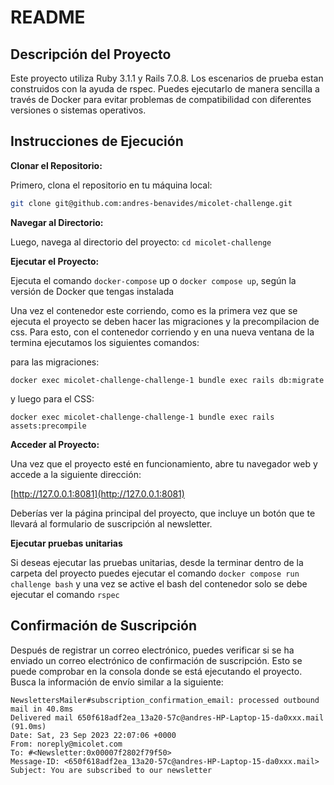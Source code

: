 # README

## Descripción del Proyecto

Este proyecto utiliza Ruby 3.1.1 y Rails 7.0.8. Los escenarios de prueba estan construidos con la ayuda de rspec. Puedes ejecutarlo de manera sencilla a través de Docker para evitar problemas de compatibilidad con diferentes versiones o sistemas operativos.

## Instrucciones de Ejecución

**Clonar el Repositorio:**

Primero, clona el repositorio en tu máquina local:

```bash
git clone git@github.com:andres-benavides/micolet-challenge.git
```

**Navegar al Directorio:**

Luego, navega al directorio del proyecto: `cd micolet-challenge`

**Ejecutar el Proyecto:**

Ejecuta el comando `docker-compose` up o `docker compose up`, según la versión de Docker que tengas instalada

Una vez el contenedor este corriendo, como es la primera vez que se ejecuta el proyecto se deben hacer las migraciones y la precompilacion de css. Para esto, con el contenedor corriendo y en una nueva ventana de la termina ejecutamos los siguientes comandos:

para las migraciones:

```docker exec micolet-challenge-challenge-1 bundle exec rails db:migrate```

y luego para el CSS:

```docker exec micolet-challenge-challenge-1 bundle exec rails assets:precompile```

**Acceder al Proyecto:**

Una vez que el proyecto esté en funcionamiento, abre tu navegador web y accede a la siguiente dirección:

[http://127.0.0.1:8081](http://127.0.0.1:8081)

Deberías ver la página principal del proyecto, que incluye un botón que te llevará al formulario de suscripción al newsletter.

**Ejecutar pruebas unitarias**

Si deseas ejecutar las pruebas unitarias, desde la terminar dentro de la carpeta del proyecto puedes ejecutar el comando `docker compose run challenge bash` y una vez se active el bash del contenedor solo se debe ejecutar el comando `rspec`

## Confirmación de Suscripción
Después de registrar un correo electrónico, puedes verificar si se ha enviado un correo electrónico de confirmación de suscripción. Esto se puede comprobar en la consola donde se está ejecutando el proyecto. Busca la información de envío similar a la siguiente:
```
NewslettersMailer#subscription_confirmation_email: processed outbound mail in 40.8ms
Delivered mail 650f618adf2ea_13a20-57c@andres-HP-Laptop-15-da0xxx.mail (91.0ms)
Date: Sat, 23 Sep 2023 22:07:06 +0000
From: noreply@micolet.com
To: #<Newsletter:0x00007f2802f79f50>
Message-ID: <650f618adf2ea_13a20-57c@andres-HP-Laptop-15-da0xxx.mail>
Subject: You are subscribed to our newsletter
```
